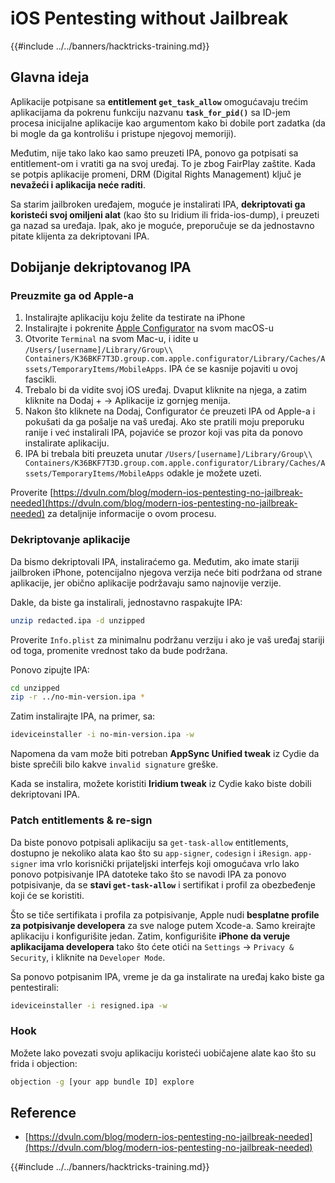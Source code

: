 # iOS Pentesting without Jailbreak

{{#include ../../banners/hacktricks-training.md}}

## Glavna ideja

Aplikacije potpisane sa **entitlement `get_task_allow`** omogućavaju trećim aplikacijama da pokrenu funkciju nazvanu **`task_for_pid()`** sa ID-jem procesa inicijalne aplikacije kao argumentom kako bi dobile port zadatka (da bi mogle da ga kontrolišu i pristupe njegovoj memoriji).

Međutim, nije tako lako kao samo preuzeti IPA, ponovo ga potpisati sa entitlement-om i vratiti ga na svoj uređaj. To je zbog FairPlay zaštite. Kada se potpis aplikacije promeni, DRM (Digital Rights Management) ključ je **nevažeći i aplikacija neće raditi**.

Sa starim jailbroken uređajem, moguće je instalirati IPA, **dekriptovati ga koristeći svoj omiljeni alat** (kao što su Iridium ili frida-ios-dump), i preuzeti ga nazad sa uređaja. Ipak, ako je moguće, preporučuje se da jednostavno pitate klijenta za dekriptovani IPA.

## Dobijanje dekriptovanog IPA

### Preuzmite ga od Apple-a

1. Instalirajte aplikaciju koju želite da testirate na iPhone
2. Instalirajte i pokrenite [Apple Configurator](https://apps.apple.com/au/app/apple-configurator/id1037126344?mt=12) na svom macOS-u
3. Otvorite `Terminal` na svom Mac-u, i idite u `/Users/[username]/Library/Group\\ Containers/K36BKF7T3D.group.com.apple.configurator/Library/Caches/Assets/TemporaryItems/MobileApps`. IPA će se kasnije pojaviti u ovoj fascikli.
4. Trebalo bi da vidite svoj iOS uređaj. Dvaput kliknite na njega, a zatim kliknite na Dodaj + → Aplikacije iz gornjeg menija.
5. Nakon što kliknete na Dodaj, Configurator će preuzeti IPA od Apple-a i pokušati da ga pošalje na vaš uređaj. Ako ste pratili moju preporuku ranije i već instalirali IPA, pojaviće se prozor koji vas pita da ponovo instalirate aplikaciju.
6. IPA bi trebala biti preuzeta unutar `/Users/[username]/Library/Group\\ Containers/K36BKF7T3D.group.com.apple.configurator/Library/Caches/Assets/TemporaryItems/MobileApps` odakle je možete uzeti.

Proverite [https://dvuln.com/blog/modern-ios-pentesting-no-jailbreak-needed](https://dvuln.com/blog/modern-ios-pentesting-no-jailbreak-needed) za detaljnije informacije o ovom procesu.

### Dekriptovanje aplikacije

Da bismo dekriptovali IPA, instaliraćemo ga. Međutim, ako imate stariji jailbroken iPhone, potencijalno njegova verzija neće biti podržana od strane aplikacije, jer obično aplikacije podržavaju samo najnovije verzije.

Dakle, da biste ga instalirali, jednostavno raspakujte IPA:
```bash
unzip redacted.ipa -d unzipped
```
Proverite `Info.plist` za minimalnu podržanu verziju i ako je vaš uređaj stariji od toga, promenite vrednost tako da bude podržana.

Ponovo zipujte IPA:
```bash
cd unzipped
zip -r ../no-min-version.ipa *
```
Zatim instalirajte IPA, na primer, sa:
```bash
ideviceinstaller -i no-min-version.ipa -w
```
Napomena da vam može biti potreban **AppSync Unified tweak** iz Cydie da biste sprečili bilo kakve `invalid signature` greške.

Kada se instalira, možete koristiti **Iridium tweak** iz Cydie kako biste dobili dekriptovani IPA.


### Patch entitlements & re-sign

Da biste ponovo potpisali aplikaciju sa `get-task-allow` entitlements, dostupno je nekoliko alata kao što su `app-signer`, `codesign` i `iResign`. `app-signer` ima vrlo korisnički prijateljski interfejs koji omogućava vrlo lako ponovo potpisivanje IPA datoteke tako što se navodi IPA za ponovo potpisivanje, da se **stavi `get-task-allow`** i sertifikat i profil za obezbeđenje koji će se koristiti.

Što se tiče sertifikata i profila za potpisivanje, Apple nudi **besplatne profile za potpisivanje developera** za sve naloge putem Xcode-a. Samo kreirajte aplikaciju i konfigurišite jedan. Zatim, konfigurišite **iPhone da veruje aplikacijama developera** tako što ćete otići na `Settings` → `Privacy & Security`, i kliknite na `Developer Mode`.


Sa ponovo potpisanim IPA, vreme je da ga instalirate na uređaj kako biste ga pentestirali:
```bash
ideviceinstaller -i resigned.ipa -w
```
### Hook

Možete lako povezati svoju aplikaciju koristeći uobičajene alate kao što su frida i objection:
```bash
objection -g [your app bundle ID] explore

```
## Reference

- [https://dvuln.com/blog/modern-ios-pentesting-no-jailbreak-needed](https://dvuln.com/blog/modern-ios-pentesting-no-jailbreak-needed)


{{#include ../../banners/hacktricks-training.md}}
